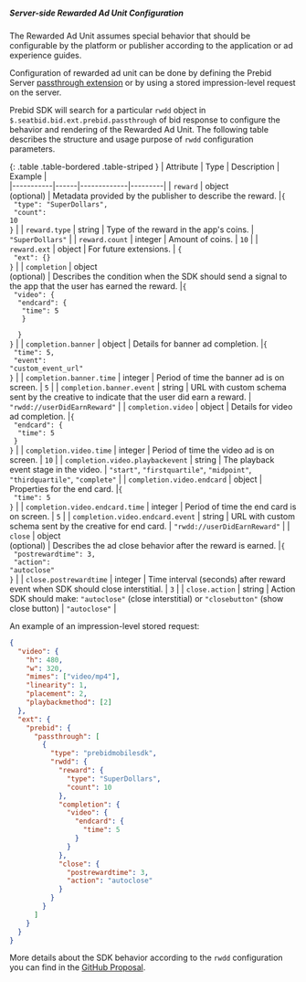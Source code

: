 ##### Server-side Rewarded Ad Unit Configuration

The Rewarded Ad Unit assumes special behavior that should be configurable by the platform or publisher according to the application or ad experience guides.  

Configuration of rewarded ad unit can be done by defining the Prebid Server [passthrough extension](https://docs.prebid.org/prebid-server/endpoints/openrtb2/pbs-endpoint-auction.html#request-passthrough) or by using a stored impression-level request on the server.

Prebid SDK will search for a particular `rwdd` object in `$.seatbid.bid.ext.prebid.passthrough` of bid response to configure the behavior and rendering of the Rewarded Ad Unit. The following table describes the structure and usage purpose of `rwdd` configuration parameters.  

{: .table .table-bordered .table-striped }
| Attribute | Type | Description | Example |  
|-----------|------|-------------|---------|
| `reward`             | object <br> (optional)   | Metadata provided by the publisher to describe the reward.                                                             |<code>{<br>&nbsp;"type": "SuperDollars",<br>&nbsp;"count": 10<br>}</code> | 
| `reward.type`        | string   | Type of the reward in the app's coins. | `"SuperDollars"` | 
| `reward.count`       | integer  | Amount of coins. | `10` | 
| `reward.ext`         | object   | For future extensions. | <code>{<br>&nbsp;"ext": {}<br>}</code> | 
| `completion`         | object <br> (optional)   | Describes the condition when the SDK should send a signal to the app that the user has earned the reward. |<code>{<br>&nbsp;"video": {<br>&nbsp;&nbsp;"endcard": {<br>&nbsp;&nbsp;&nbsp;"time": 5 <br>&nbsp;&nbsp;&nbsp;} <br>&nbsp;&nbsp;} <br>}</code> | 
| `completion.banner`  | object   | Details for banner ad completion. |<code>{<br>&nbsp;"time": 5,<br>&nbsp;"event": "custom_event_url" <br>}</code> | 
| `completion.banner.time`   | integer  | Period of time the banner ad is on screen. | `5` | 
| `completion.banner.event`  | string   | URL with custom schema sent by the creative to indicate that the user did earn a reward. | `"rwdd://userDidEarnReward"` | 
| `completion.video`   | object   | Details for video ad completion. |<code>{<br>&nbsp;"endcard": {<br>&nbsp;&nbsp;"time": 5 <br>&nbsp;} <br>}</code> | 
| `completion.video.time`    | integer  | Period of time the video ad is on screen. | `10` | 
| `completion.video.playbackevent` | string   | The playback event stage in the video. | `"start"`, `"firstquartile"`, `"midpoint"`, `"thirdquartile"`, `"complete"` | 
| `completion.video.endcard` | object   | Properties for the end card. |<code>{<br>&nbsp;"time": 5 <br>}</code> | 
| `completion.video.endcard.time` | integer  | Period of time the end card is on screen. | `5` | 
| `completion.video.endcard.event` | string   | URL with custom schema sent by the creative for end card. | `"rwdd://userDidEarnReward"` | 
| `close`              | object <br> (optional)   | Describes the ad close behavior after the reward is earned. |<code>{<br>&nbsp;"postrewardtime": 3,<br>&nbsp;"action": "autoclose"<br>}</code> | 
| `close.postrewardtime` | integer  | Time interval (seconds) after reward event when SDK should close interstitial. | `3` | 
| `close.action`       | string   | Action SDK should make: `"autoclose"` (close interstitial) or `"closebutton"` (show close button) | `"autoclose"` | 


An example of an impression-level stored request:

```json
{
  "video": {
    "h": 480,
    "w": 320,
    "mimes": ["video/mp4"],
    "linearity": 1,
    "placement": 2,
    "playbackmethod": [2]
  },
  "ext": {
    "prebid": {
      "passthrough": [
        {
          "type": "prebidmobilesdk",
          "rwdd": {
            "reward": {
              "type": "SuperDollars",
              "count": 10
            },
            "completion": {
              "video": {
                "endcard": {
                  "time": 5
                }
              }
            },
            "close": {
              "postrewardtime": 3,
              "action": "autoclose"
            }
          }
        }
      ]
    }
  }
}
```

More details about the SDK behavior according to the `rwdd` configuration you can find in the [GitHub Proposal](https://github.com/prebid/prebid-mobile-ios/pull/1058).
